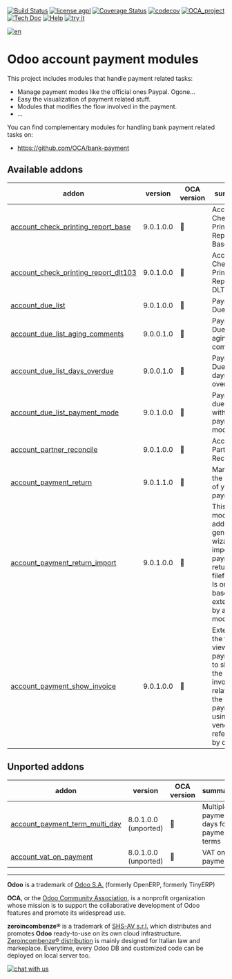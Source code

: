 [![Build Status](https://travis-ci.org/zeroincombenze/account-payment.svg?branch=9.0)](https://travis-ci.org/zeroincombenze/account-payment)
[![license agpl](https://img.shields.io/badge/licence-AGPL--3-blue.svg)](http://www.gnu.org/licenses/agpl-3.0.html)
[![Coverage Status](https://coveralls.io/repos/github/zeroincombenze/account-payment/badge.svg?branch=9.0)](https://coveralls.io/github/zeroincombenze/account-payment?branch=9.0)
[![codecov](https://codecov.io/gh/zeroincombenze/account-payment/branch/9.0/graph/badge.svg)](https://codecov.io/gh/zeroincombenze/account-payment/branch/9.0)
[![OCA_project](http://www.zeroincombenze.it/wp-content/uploads/ci-ct/prd/button-oca-9.svg)](https://github.com/OCA/account-payment/tree/9.0)
[![Tech Doc](http://www.zeroincombenze.it/wp-content/uploads/ci-ct/prd/button-docs-9.svg)](http://wiki.zeroincombenze.org/en/Odoo/9.0/dev)
[![Help](http://www.zeroincombenze.it/wp-content/uploads/ci-ct/prd/button-help-9.svg)](http://wiki.zeroincombenze.org/en/Odoo/9.0/man/FI)
[![try it](http://www.zeroincombenze.it/wp-content/uploads/ci-ct/prd/button-try-it-9.svg)](http://erp9.zeroincombenze.it)
























































[![en](http://www.shs-av.com/wp-content/en_US.png)](http://wiki.zeroincombenze.org/it/Odoo/7.0/man)

Odoo account payment modules
============================

This project includes modules that handle payment related tasks:

* Manage payment modes like the official ones Paypal. Ogone...
* Easy the visualization of payment related stuff.
* Modules that modifies the flow involved in the payment.
* ...

You can find complementary modules for handling bank payment related tasks on:

 * https://github.com/OCA/bank-payment
 
[//]: # (addons)


Available addons
----------------
addon | version | OCA version | summary
--- | --- | --- | ---
[account_check_printing_report_base](account_check_printing_report_base/) | 9.0.1.0.0 | :repeat: | Account Check Printing Report Base
[account_check_printing_report_dlt103](account_check_printing_report_dlt103/) | 9.0.1.0.0 | :repeat: | Account Check Printing Report DLT103
[account_due_list](account_due_list/) | 9.0.1.0.0 | :repeat: | Payments Due list
[account_due_list_aging_comments](account_due_list_aging_comments/) | 9.0.0.1.0 | :repeat: | Payments Due list aging comments
[account_due_list_days_overdue](account_due_list_days_overdue/) | 9.0.0.1.0 | :repeat: | Payments Due list days overdue
[account_due_list_payment_mode](account_due_list_payment_mode/) | 9.0.1.0.0 | :repeat: | Payment due list with payment mode
[account_partner_reconcile](account_partner_reconcile/) | 9.0.1.0.0 | :repeat: | Account Partner Reconcile
[account_payment_return](account_payment_return/) | 9.0.1.1.0 | :repeat: | Manage the return of your payments
[account_payment_return_import](account_payment_return_import/) | 9.0.1.0.0 | :repeat: | This module add a generic wizard to import payment return fileformats. Is only the base to be extended by another modules
[account_payment_show_invoice](account_payment_show_invoice/) | 9.0.1.0.0 | :repeat: | Extends the tree view of payments to show the paid invoices related to the payments using the vendor reference by default


Unported addons
---------------
addon | version | OCA version | summary
--- | --- | --- | ---
[account_payment_term_multi_day](account_payment_term_multi_day/) | 8.0.1.0.0 (unported) | :repeat: | Multiple payment days for payment terms
[account_vat_on_payment](account_vat_on_payment/) | 8.0.1.0.0 (unported) | :repeat: | VAT on payment

[//]: # (end addons)

[//]: # (copyright)

----

**Odoo** is a trademark of [Odoo S.A.](https://www.odoo.com/) (formerly OpenERP, formerly TinyERP)

**OCA**, or the [Odoo Community Association](http://odoo-community.org/), is a nonprofit organization whose
mission is to support the collaborative development of Odoo features and
promote its widespread use.

**zeroincombenze®** is a trademark of [SHS-AV s.r.l.](http://www.shs-av.com/)
which distributes and promotes **Odoo** ready-to-use on its own cloud infrastructure.
[Zeroincombenze® distribution](http://wiki.zeroincombenze.org/en/Odoo)
is mainly designed for Italian law and markeplace.
Everytime, every Odoo DB and customized code can be deployed on local server too.

[//]: # (end copyright)

[![chat with us](https://www.shs-av.com/wp-content/chat_with_us.gif)](https://tawk.to/85d4f6e06e68dd4e358797643fe5ee67540e408b)
